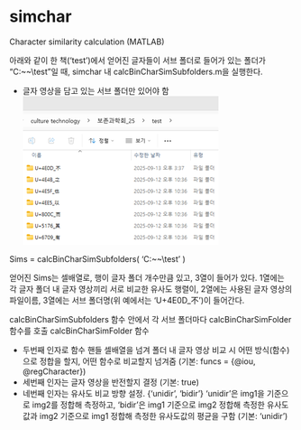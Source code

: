 # simchar
Character similarity calculation (MATLAB)

아래와 같이 한 책(‘test’)에서 얻어진 글자들이 서브 폴더로 들어가 있는 폴더가 “C:\~~\test”일 때, simchar 내 calcBinCharSimSubfolders.m을 실행한다.
-	글자 영상을 담고 있는 서브 폴더만 있어야 함
![폴더 구조](images/img1.png)

Sims = calcBinCharSimSubfolders( ‘C:\~~\test’ )

얻어진 Sims는 셀배열로, 행이 글자 폴더 개수만큼 있고, 3열이 들어가 있다.
1열에는 각 글자 폴더 내 글자 영상끼리 서로 비교한 유사도 행렬이, 2열에는 사용된 글자 영상의 파일이름, 3열에는 서브 폴더명(위 예에서는 ‘U+4E0D_不’)이 들어간다.

calcBinCharSimSubfolders 함수 안에서 각 서브 폴더마다 calcBinCharSimFolder 함수를 호출
calcBinCharSimFolder 함수
-	두번째 인자로 함수 핸들 셀배열을 넘겨 폴더 내 글자 영상 비교 시 어떤 방식(함수)으로 정합을 할지, 어떤 함수로 비교할지 넘겨줌 (기본: funcs = {@iou, @regCharacter})
-	세번째 인자는 글자 영상을 반전할지 결정 (기본: true)
-	네번째 인자는 유사도 비교 방향 설정. {‘unidir’, ‘bidir’} ‘unidir’은 img1을 기준으로 img2를 정합해 측정하고, ‘bidir’은 img1 기준으로 img2 정합해 측정한 유사도값과 img2 기준으로 img1 정합해 측정한 유사도값의 평균을 구함 (기본: ‘unidir’)
